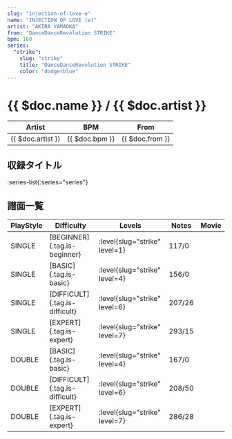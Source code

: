 ```yaml
---
slug: "injection-of-love-e"
name: "INJECTION OF LOVE (e)"
artist: "AKIRA YAMAOKA"
from: "DanceDanceRevolution STRIKE"
bpm: 160
series:
  "strike":
    slug: "strike"
    title: "DanceDanceRevolution STRIKE"
    color: "dodgerblue"
---
```


# {{ $doc.name }} / {{ $doc.artist }}

|Artist|BPM|From|
|------|---|----|
|{{ $doc.artist }}|{{ $doc.bpm }}|{{ $doc.from }}|

## 収録タイトル

:series-list{:series="series"}

## 譜面一覧

|PlayStyle|Difficulty|Levels|Notes|Movie|
|---------|----------|------|-----|-----|
|SINGLE|[BEGINNER]{.tag.is-beginner}|:level{slug="strike" level=1}|117/0||
|SINGLE|[BASIC]{.tag.is-basic}|:level{slug="strike" level=4}|156/0||
|SINGLE|[DIFFICULT]{.tag.is-difficult}|:level{slug="strike" level=6}|207/26||
|SINGLE|[EXPERT]{.tag.is-expert}|:level{slug="strike" level=7}|293/15||
|DOUBLE|[BASIC]{.tag.is-basic}|:level{slug="strike" level=4}|167/0||
|DOUBLE|[DIFFICULT]{.tag.is-difficult}|:level{slug="strike" level=6}|208/50||
|DOUBLE|[EXPERT]{.tag.is-expert}|:level{slug="strike" level=7}|286/28||
